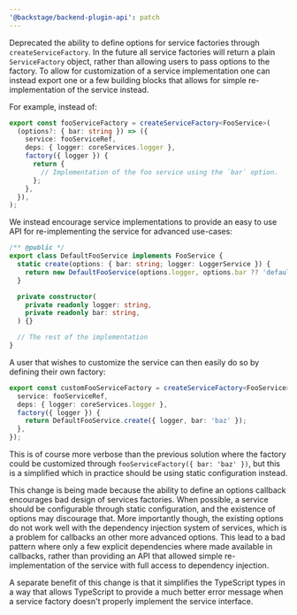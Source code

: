 ```yaml
---
'@backstage/backend-plugin-api': patch
---
```


Deprecated the ability to define options for service factories through `createServiceFactory`. In the future all service factories will return a plain `ServiceFactory` object, rather than allowing users to pass options to the factory. To allow for customization of a service implementation one can instead export one or a few building blocks that allows for simple re-implementation of the service instead.

For example, instead of:

```ts
export const fooServiceFactory = createServiceFactory<FooService>(
  (options?: { bar: string }) => ({
    service: fooServiceRef,
    deps: { logger: coreServices.logger },
    factory({ logger }) {
      return {
        // Implementation of the foo service using the `bar` option.
      };
    },
  }),
);
```

We instead encourage service implementations to provide an easy to use API for re-implementing the service for advanced use-cases:

```ts
/** @public */
export class DefaultFooService implements FooService {
  static create(options: { bar: string; logger: LoggerService }) {
    return new DefaultFooService(options.logger, options.bar ?? 'default');
  }

  private constructor(
    private readonly logger: string,
    private readonly bar: string,
  ) {}

  // The rest of the implementation
}
```

A user that wishes to customize the service can then easily do so by defining their own factory:

```ts
export const customFooServiceFactory = createServiceFactory<FooService>({
  service: fooServiceRef,
  deps: { logger: coreServices.logger },
  factory({ logger }) {
    return DefaultFooService.create({ logger, bar: 'baz' });
  },
});
```

This is of course more verbose than the previous solution where the factory could be customized through `fooServiceFactory({ bar: 'baz' })`, but this is a simplified which in practice should be using static configuration instead.

This change is being made because the ability to define an options callback encourages bad design of services factories. When possible, a service should be configurable through static configuration, and the existence of options may discourage that. More importantly though, the existing options do not work well with the dependency injection system of services, which is a problem for callbacks an other more advanced options. This lead to a bad pattern where only a few explicit dependencies where made available in callbacks, rather than providing an API that allowed simple re-implementation of the service with full access to dependency injection.

A separate benefit of this change is that it simplifies the TypeScript types in a way that allows TypeScript to provide a much better error message when a service factory doesn't properly implement the service interface.
